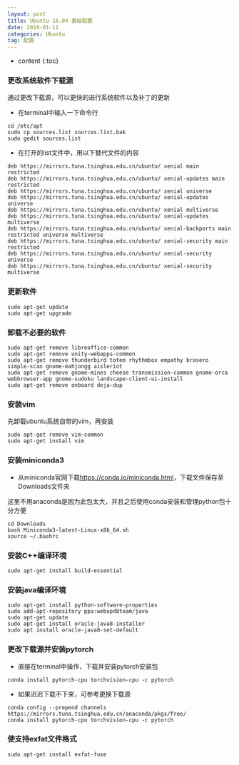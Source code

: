 ```yaml
---
layout: post
title: Ubuntu 16.04 基础配置
date: 2019-01-11
categories: Ubuntu
tag: 配置
---
```


* content
{:toc}

### 更改系统软件下载源

通过更改下载源，可以更快的进行系统软件以及补丁的更新

- 在terminal中输入一下命令行

```
cd /etc/apt
sudo cp sources.list sources.list.bak
sudo gedit sources.list
```

- 在打开的list文件中，用以下替代文件的内容
```
deb https://mirrors.tuna.tsinghua.edu.cn/ubuntu/ xenial main restricted
deb https://mirrors.tuna.tsinghua.edu.cn/ubuntu/ xenial-updates main restricted
deb https://mirrors.tuna.tsinghua.edu.cn/ubuntu/ xenial universe
deb https://mirrors.tuna.tsinghua.edu.cn/ubuntu/ xenial-updates universe
deb https://mirrors.tuna.tsinghua.edu.cn/ubuntu/ xenial multiverse
deb https://mirrors.tuna.tsinghua.edu.cn/ubuntu/ xenial-updates multiverse
deb https://mirrors.tuna.tsinghua.edu.cn/ubuntu/ xenial-backports main restricted universe multiverse
deb https://mirrors.tuna.tsinghua.edu.cn/ubuntu/ xenial-security main restricted
deb https://mirrors.tuna.tsinghua.edu.cn/ubuntu/ xenial-security universe
deb https://mirrors.tuna.tsinghua.edu.cn/ubuntu/ xenial-security multiverse
```

### 更新软件

```
sudo apt-get update
sudo apt-get upgrade
```

### 卸载不必要的软件

```
sudo apt-get remove libreoffice-common
sudo apt-get remove unity-webapps-common
sudo apt-get remove thunderbird totem rhythmbox empathy brasero simple-scan gnome-mahjongg aisleriot
sudo apt-get remove gnome-mines cheese transmission-common gnome-orca webbrowser-app gnome-sudoku landscape-client-ui-install
sudo apt-get remove onboard deja-dup 
```

### 安装vim

先卸载ubuntu系统自带的vim，再安装

```
sudo apt-get remove vim-common
sudo apt-get install vim
```

### 安装miniconda3

- 从miniconda官网下载<https://conda.io/miniconda.html>，下载文件保存至Downloads文件夹

这里不用anaconda是因为此包太大，并且之后使用conda安装和管理python包十分方便

```
cd Downloads
bash Miniconda3-latest-Linux-x86_64.sh
source ~/.bashrc
```

### 安装C++编译环境

```
sudo apt-get install build-essential
```

### 安装java编译环境

```
sudo apt-get install python-software-properties
sudo add-apt-repository ppa:webupd8team/java
sudo apt-get update
sudo apt-get install oracle-java8-installer
sudo apt install oracle-java8-set-default
```

### 更改下载源并安装pytorch

- 直接在terminal中操作，下载并安装pytorch安装包

```
conda install pytorch-cpu torchvision-cpu -c pytorch
```

- 如果迟迟下载不下来，可参考更换下载源

```
conda config --prepend channels https://mirrors.tuna.tsinghua.edu.cn/anaconda/pkgs/free/
conda install pytorch-cpu torchvision-cpu -c pytorch
```

### 使支持exfat文件格式

```
sudo apt-get install exfat-fuse
```
